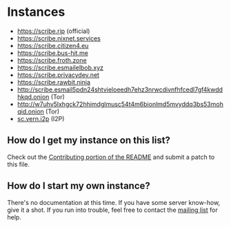 # Instances

* <https://scribe.rip> (official)
* <https://scribe.nixnet.services>
* <https://scribe.citizen4.eu>
* <https://scribe.bus-hit.me>
* <https://scribe.froth.zone>
* <https://scribe.esmailelbob.xyz>
* <https://scribe.privacydev.net>
* <https://scribe.rawbit.ninja>
* <http://scribe.esmail5pdn24shtvieloeedh7ehz3nrwcdivnfhfcedl7gf4kwddhkqd.onion> (Tor)
* <http://w7uhv5lxhgck72hhimdglmusc54t4m6bionlmd5mvyddq3bs53mohqid.onion> (Tor)
* [sc.vern.i2p](http://vern3whzyfmjclq6snhlupma6nrmojghwp37tydfgqotj7sc6izq.b32.i2p) (I2P)

## How do I get my instance on this list?

Check out the [Contributing portion of the README](../README.md#contributing) and submit a patch to this file.

## How do I start my own instance?

There's no documentation at this time. If you have some server know-how, give it a shot. If you run into trouble, feel free to contact the [mailing list](https://lists.sr.ht/~edwardloveall/scribe) for help.
